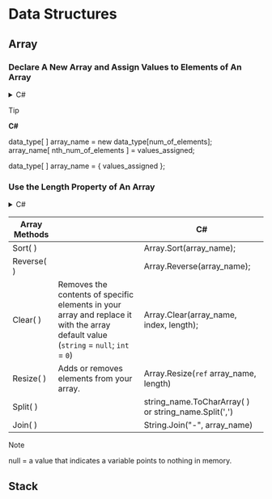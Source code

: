# Data Structures

## Array

### Declare A New Array and Assign Values to Elements of An Array

<details>

  <summary> C# </summary>
  
  ```
  string[] orderIDs = new string[3];  // create a new integer array with three elements
  
  orderIDs[0] = "A123";  // assign value to first element of the array
  orderIDs[1] = "B456";
  orderIDs[2] = "C789";
  ```
  
  ```
  string[] orderIDs = {"A123", "B456", "C789"};  // declare the array initialize values in a single statement
  ```
  
</details>

> [!TIP]
> **C#**
> 
> data_type[ ] array_name = new data_type[num_of_elements];    
> array_name[ nth_num_of_elements ] = values_assigned;    
> 
> data_type[ ] array_name = { values_assigned };

### Use the Length Property of An Array

<details>

  <summary> C# </summary>
  
  ```
  orderIDs.Length
  ```

</details>

| Array Methods || C# |
| --- | --- | --- |
| Sort( ) || Array.Sort(array_name); |
| Reverse( ) || Array.Reverse(array_name); |
| Clear( ) | Removes the contents of specific elements in your array and replace it with the array default value (`string` = `null`; `int` = `0`) | Array.Clear(array_name, index, length);
| Resize( ) | Adds or removes elements from your array. | Array.Resize(`ref` array_name, length) |
| Split( ) | | string_name.ToCharArray( ) or string_name.Split(',') |
| Join( ) || String.Join("-", array_name) |

> [!NOTE]
> null = a value that indicates a variable points to nothing in memory.

## Stack
